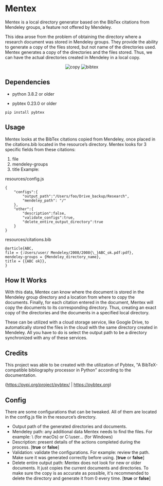 # Mentex

Mentex is a local directory generator based on the BibTex citations from Mendeley groups, a feature not offered by Mendeley.

This idea arose from the problem of obtaining the directory where a research document was stored in Mendeley groups. They provide the ability to generate a copy of the files stored, but not name of the directories used. Mentex generates a copy of the directories and the files stored. Thus, we can have the actual directories created in Mendeley in a local copy.



<!--p align="center">
  <img alt="local-copies-options" src="https://drive.google.com/thumbnail?id=1wFcncfdRm4w14D2kecWFHuqx1J2oRfSd" width='800px' />
</p-->
<p align="center">
  <img alt="copy" src="https://drive.google.com/thumbnail?id=11HZN2YfgJTX7QPpWdHCwNb9hKJ8lInfe" />
  <img alt="bibtex" src="https://drive.google.com/thumbnail?id=16fMoknqILR91614YIwsmFr6zh3CV_L5n" />
</p>

## Dependencies

* python 3.8.2 or older

* pybtex 0.23.0 or older

```
pip install pybtex
```

## Usage

Mentex looks at the BibTex citations copied from Mendeley, once placed in the citations.bib located in the resource’s directory. Mentex looks for 3 specific fields from these citations:
1.	file
2.	mendeley-groups
3.	title
Example:

resources/config.js
```
{
    "configs":{
        "output_path":"/Users/foo/Drive_backup/Research",
        "mendeley_path": "/"
    },
    "other":{
        "description":false,
        "validate_configs":true,
        "delete_entire_output_directory":true
    }
}
```

resources/citations.bib
```
@article{ABC,
file = {:Users/user/ Mendeley/2008/2008{\_}ABC_ok.pdf:pdf}, 
mendeley-groups = {Mendeley_directory_name},
title = {{ABC ok}},
}
```


## How It Works

With this data, Mentex can know where the document is stored in the Mendeley group directory and a location from where to copy the documents. Finally, for each citation entered in the document, Mentex will copy the documents to its corresponding directory. Thus, creating an exact copy of the directories and the documents in a specified local directory.

These can be utilized with a cloud storage service, like Google Drive, to automatically stored the files in the cloud with the same directory created in Mendeley. All you have to do is select the output path to be a directory synchronized with any of these services.

## Credits

This project was able to be created with the utilization of Pybtex, "A BibTeX-compatible bibliography processor in Python" according to the documentation.

(https://pypi.org/project/pybtex/ | https://pybtex.org)

## Config

There are some configurations that can be tweaked. All of them are located in the config.js file in the resource’s directory. 
* Output path of the generated directories and documents.
* Mendeley path: any additional data Mentex needs to find the files. For example: \ (for macOs) or C:\\user... (for Windows)
* Description: present details of the actions completed during the process.
[**true** or **false**]
* Validation: validate the configurations. For example: review the path. Make sure it was generated correctly before using.
[**true** or **false**]
* Delete entire output path: Mentex does not look for new or older documents. It just copies the current documents and directories. To make sure the copy is as accurate as possible, it's recommended to delete the directory and generate it from 0 every time.
[**true** or **false**]
